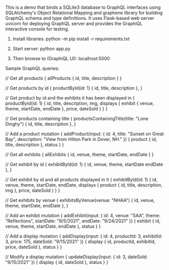 This is a demo that binds a SQLite3 database to GraphQL interfaces using
SQLAlchemy's Object Relational Mapping and graphene library for building
GraphQL schema and type definitiions. It uses Flask-based web server uvicorn
for deploying GraphQL server and provides the GraphiQL interactive console
for testing.

1. Install libraries:
   python -m pip install -r requirements.txt

2. Start server:
   python app.py

3. Then browse to (GraphiQL UI):
   localhost:5000

Sample GraphQL queries:

// Get all products
{
  allProducts {
    id,
    title,
    description
  }
}

// Get products by id
{
  productById(id: 1) {
    id,
    title,
    description
  },
}

// Get product by id and the exhibits it has been displayed in
{
  productById(id: 1) {
    id,
    title,
    description,
    img,
    displays {
      exhibit {
        venue,
        theme,
        startDate,
        endDate
      },
      price,
      dateSold
    }
  }
}

// Get products containing title
{
  productsContainingTitle(title: "Lone Dinghy") {
    id,
    title,
    description
  },
}

// Add a product
mutation {
  addProduct(input: {
    id: 4,
    title: "Sunset on Great Bay",
    description: "View from Hilton Park in Dover, NH."
  }) {
    product {
      id,
      title,
      description
    },
    status
  }
}

// Get all exhibits
{
  allExhibits {
    id,
    venue,
    theme,
    startDate,
    endDate
  }
}

// Get exhibit by id
{
  exhibitById(id: 1) {
    id,
    venue,
    theme,
    startDate
    endDate
  },
}

// Get exhibit by id and all products displayed in it
{
  exhibitById(id: 1) {
    id,
    venue,
  	theme,
    startDate,
    endDate,
    displays {
      product {
        id,
        title,
        description,
        img
      },
      price,
      dateSold
    }
  }
}

// Get exhibits by venue
{
  exhibitsByVenue(venue: "NHAA") {
    id,
    venue,
    theme,
    startDate,
    endDate
  },
}

// Add an exhibit
mutation {
  addExhibit(input: {
    id: 4,
    venue: "SAA",
    theme: "Reflections",
    startDate: "9/5/2021",
    endDate: "9/24/2021"
  }) {
    exhibit {
      id,
      venue,
      theme,
      startDate,
      endDate
    },
    status
  }
}

// Add a display
mutation {
  addDisplay(input: {
    id: 4,
    productId: 3,
    exhibitId: 3,
    price: 175,
    dateSold: "9/15/2021"
  }) {
    display {
      id,
      productId,
      exhibitId,
      price,
      dateSold
    },
    status
  }
}

// Modify a display
mutation {
  updateDisplay(input: {
    id: 3,
    dateSold: "9/15/2021"
  }) {
    display {
      id,
      dateSold
    },
    status
  }
}

